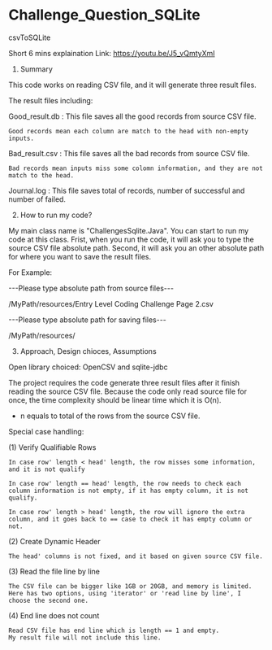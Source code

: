 # Challenge_Question_SQLite
csvToSQLite

Short 6 mins explaination
Link: https://youtu.be/J5_vQmtyXmI

1. Summary

This code works on reading CSV file, and it will generate three result files.

The result files including:

Good_result.db : This file saves all the good records from source CSV file. 

	Good records mean each column are match to the head with non-empty inputs.
				 
Bad_result.csv : This file saves all the bad records from source CSV file.

	Bad records mean inputs miss some colomn information, and they are not match to the head.
				 
Journal.log : This file saves total of records, number of successful and number of failed.


2. How to run my code?

My main class name is "ChallengesSqlite.Java". You can start to run my code at this class.
Frist, when you run the code, it will ask you to type the source CSV file absolute path.
Second, it will ask you an other absolute path for where you want to save the result files.

For Example: 

---Please type absolute path from source files---

/MyPath/resources/Entry Level Coding Challenge Page 2.csv

---Please type absolute path for saving files---

/MyPath/resources/



3. Approach, Design chioces, Assumptions

Open library choiced: OpenCSV and sqlite-jdbc

The project requires the code generate three result files after it finish reading the source CSV file.
Because the code only read source file for once, the time complexity should be linear time which it is O(n).  
* n equals to total of the rows from the source CSV file. 

Special case handling:

(1) Verify Qualifiable Rows
	
	In case row' length < head' length, the row misses some information, and it is not qualify
	
	In case row' length == head' length, the row needs to check each column information is not empty, if it has empty column, it is not qualify.
	
	In case row' length > head' length, the row will ignore the extra column, and it goes back to == case to check it has empty column or not.

(2) Create Dynamic Header

	The head' columns is not fixed, and it based on given source CSV file.

(3) Read the file line by line

	The CSV file can be bigger like 1GB or 20GB, and memory is limited.
	Here has two options, using 'iterator' or 'read line by line', I choose the second one.

(4) End line does not count

	Read CSV file has end line which is length == 1 and empty.
	My result file will not include this line.

